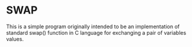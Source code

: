 # SWAP
This is a simple program originally intended to be an implementation of standard swap() function in C language for exchanging a pair of variables values​​.
